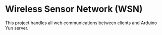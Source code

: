 Wireless Sensor Network (WSN)
===

This project handles all web communications between clients and Arduino Yun server.


